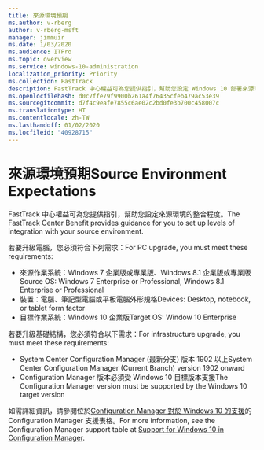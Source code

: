 ```yaml
---
title: 來源環境預期
ms.author: v-rberg
author: v-rberg-msft
manager: jimmuir
ms.date: 1/03/2020
ms.audience: ITPro
ms.topic: overview
ms.service: windows-10-administration
localization_priority: Priority
ms.collection: FastTrack
description: FastTrack 中心權益可為您提供指引，幫助您設定 Windows 10 部署來源環境的整合程度。
ms.openlocfilehash: d0c7ffe79f9900b261a4f76435cfeb479ac53e39
ms.sourcegitcommit: d7f4c9eafe7855c6ae02c2bd0fe3b700c458007c
ms.translationtype: HT
ms.contentlocale: zh-TW
ms.lasthandoff: 01/02/2020
ms.locfileid: "40928715"
---
```

# <a name="source-environment-expectations"></a><span data-ttu-id="4823e-103">來源環境預期</span><span class="sxs-lookup"><span data-stu-id="4823e-103">Source Environment Expectations</span></span>

<span data-ttu-id="4823e-104">FastTrack 中心權益可為您提供指引，幫助您設定來源環境的整合程度。</span><span class="sxs-lookup"><span data-stu-id="4823e-104">The FastTrack Center Benefit provides guidance for you to set up levels of integration with your source environment.</span></span>
  
<span data-ttu-id="4823e-105">若要升級電腦，您必須符合下列需求：</span><span class="sxs-lookup"><span data-stu-id="4823e-105">For PC upgrade, you must meet these requirements:</span></span>

- <span data-ttu-id="4823e-106">來源作業系統：Windows 7 企業版或專業版、Windows 8.1 企業版或專業版</span><span class="sxs-lookup"><span data-stu-id="4823e-106">Source OS: Windows 7 Enterprise or Professional, Windows 8.1 Enterprise or Professional</span></span>
- <span data-ttu-id="4823e-107">裝置：電腦、筆記型電腦或平板電腦外形規格</span><span class="sxs-lookup"><span data-stu-id="4823e-107">Devices: Desktop, notebook, or tablet form factor</span></span>
- <span data-ttu-id="4823e-108">目標作業系統：Windows 10 企業版</span><span class="sxs-lookup"><span data-stu-id="4823e-108">Target OS: Window 10 Enterprise</span></span>

<span data-ttu-id="4823e-109">若要升級基礎結構，您必須符合以下需求：</span><span class="sxs-lookup"><span data-stu-id="4823e-109">For infrastructure upgrade, you must meet these requirements:</span></span>   

- <span data-ttu-id="4823e-110">System Center Configuration Manager (最新分支) 版本 1902 以上</span><span class="sxs-lookup"><span data-stu-id="4823e-110">System Center Configuration Manager (Current Branch) version 1902 onward</span></span> 
- <span data-ttu-id="4823e-111">Configuration Manager 版本必須受 Windows 10 目標版本支援</span><span class="sxs-lookup"><span data-stu-id="4823e-111">The Configuration Manager version must be supported by the Windows 10 target version</span></span>

<span data-ttu-id="4823e-112">如需詳細資訊，請參閱位於[Configuration Manager 對於 Windows 10 的支援](https://docs.microsoft.com/sccm/core/plan-design/configs/support-for-windows-10)的 Configuration Manager 支援表格。</span><span class="sxs-lookup"><span data-stu-id="4823e-112">For more information, see the Configuration Manager support table at [Support for Windows 10 in Configuration Manager](https://docs.microsoft.com/sccm/core/plan-design/configs/support-for-windows-10).</span></span>
  

 